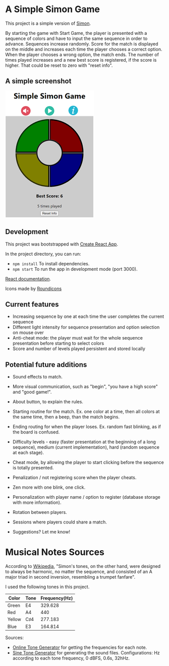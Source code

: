 # A Simple Simon Game

This project is a simple version of [Simon](https://en.wikipedia.org/wiki/Simon_(game)). 

By starting the game with Start Game, the player is presented with a sequence of colors and have to input the same sequence in order to advance. Sequences increase randomly. Score for the match is displayed on the middle and increases each time the player chooses a correct option. When the player chooses a wrong option, the match ends. The number of times played increases and a new best score is registered, if the score is higher. That could be reset to zero with "reset info".

## A simple screenshot

![game_screenshot](https://github.com/anacko/simple-simon/blob/master/docs/imgs/Example-211218.png)

## Development

This project was bootstrapped with [Create React App](https://github.com/facebook/create-react-app).

In the project directory, you can run:

* `npm install`   To install dependencies.
* `npm start`   To run the app in development mode (port 3000).

[React documentation](https://reactjs.org/).

Icons made by [Roundicons](https://www.flaticon.com/authors/roundicons)

## Current features

* Increasing sequence by one at each time the user completes the current sequence
* Different light intensity for sequence presentation and option selection on mouse over
* Anti-cheat mode: the player must wait for the whole sequence presentation before starting to select colors
* Score and number of levels played persistent and stored locally

## Potential future additions

* Sound effects to match.
* More visual communication, such as "begin", "you have a high score" and "good game!".
* About button, to explain the rules.
* Starting routine for the match. Ex. one color at a time, then all colors at the same time, then a beep, than the match begins.
* Ending routing for when the player loses. Ex. random fast blinking, as if the board is confused.
* Difficulty levels - easy (faster presentation at the beginning of a long sequence), medium (current implementation), hard (random sequence at each stage).
* Cheat mode, by allowing the player to start clicking before the sequence is totally presented.
* Penalization / not registering score when the player cheats.
* Zen more with one blink, one click.
* Personalization with player name / option to register (database storage with more information).
* Rotation between players.
* Sessions where players could share a match.

* Suggestions? Let me know!

# Musical Notes Sources

According to [Wikipedia](https://en.wikipedia.org/wiki/Simon_(game)#Gameplay), "Simon's tones, on the other hand, were designed to always be harmonic, no matter the sequence, and consisted of an A major triad in second inversion, resembling a trumpet fanfare". 

I used the following tones in this project.

Color|Tone|Frequency(Hz)
---|---|---
Green|E4|329.628
Red|A4|440
Yellow|C♯4|277.183
Blue|E3|164.814

Sources:
* [Online Tone Generator](https://www.szynalski.com/tone-generator/) for getting the frequencies for each note.
* [Sine Tone Generator](https://www.audiocheck.net/audiofrequencysignalgenerator_sinetone.php) for generating the sound files. Configurations: Hz according to each tone frequency, 0 dBFS, 0.6s, 32hHz.
